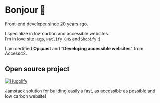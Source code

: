 # Bonjour 👋

Front-end developer since 20 years ago.

I specialize in low carbon and accessible websites.\
I’m in love site `Hugo`, `Netlify CMS` and `Shopify` :)

I am certified **Opquast** and “**Developing accessible websites**“ from Access42.

## Open source project

[![Hugolify](https://user-images.githubusercontent.com/4457294/221919040-81dc6755-048b-4d9f-8115-2ab968415b0e.png)](https://www.hugolify.io/)

Jamstack solution for building easily a fast, as accessible as possible and low carbon website!
